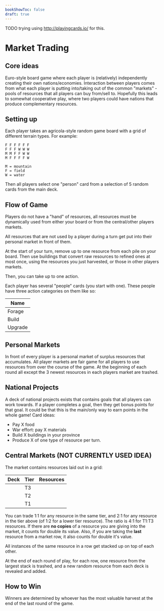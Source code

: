```yaml
---
bookShowToc: false
draft: true
---
```


TODO trying using http://playingcards.io/ for this.

# Market Trading

## Core ideas

Euro-style board game where each player is (relatively) independently creating
their own nations/economies.  Interaction between players comes from what each
player is putting into/taking out of the common "markets" - pools of resources
that all players can buy from/sell to.  Hopefully this leads to somewhat
cooperative play, where two players could have nations that produce
complementary resources.


## Setting up

Each player takes an agricola-style random game board with a grid of different
terrain types.  For example:

```
F F F F F F
F F F W W W
M M F F W W
M F F F F W

M = mountain
F = field
W = water
```

Then all players select one "person" card from a selection of 5 random cards
from the main deck.


## Flow of Game

Players do not have a "hand" of resources, all resources must be dynamically
used from either your board or from the central/other players markets.

All resources that are not used by a player during a turn get put into their
personal market in front of them.

At the start of your turn, remove up to one resource from each pile on your
board.  Then use buildings that convert raw resources to refined ones at most
once, using the resources you just harvested, or those in other players
markets.

Then, you can take up to one action.

Each player has several "people" cards (you start with one).  These people have
three action categories on them like so:

Name    |
------- |
Forage  |
Build   |
Upgrade |


## Personal Markets

In front of every player is a personal market of surplus resources that
accumulates.  All player markets are fair game for all players to use resources
from over the course of the game.  At the beginning of each round all except
the 3 newest resources in each players market are trashed.


## National Projects

A deck of national projects exists that contains goals that all players can
work towards.  If a player completes a goal, then they get bonus points for
that goal.  It could be that this is the main/only way to earn points in the
whole game!  Card ideas:

* Pay X food
* War effort: pay X materials
* Build X buildings in your province
* Produce X of one type of resource per turn.


## Central Markets (NOT CURRENTLY USED IDEA)

The market contains resources laid out in a grid:

Deck | Tier | Resources
---- | ---- | ---------
     | T3   |
     | T2   |
     | T1   |

You can trade 1:1 for any resource in the same tier, and 2:1 for any resource
in the tier above (of 1:2 for a lower tier resource).  The ratio is 4:1 for
T1:T3 resources.  If there are **no copies** of a resource you are giving into
the market, it counts for double its value.  Also, if you are taking the
**last** resource from a market row, it also counts for double it's value.

All instances of the same resource in a row get stacked up on top of each
other.  

At the end of each round of play, for each row, one resource from the largest
stack is trashed, and a new random resource from each deck is revealed and
added.


## How to Win

Winners are determined by whoever has the most valuable harvest at the end of
the last round of the game.

